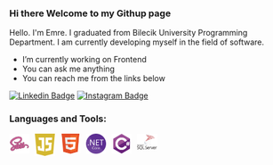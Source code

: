 ### Hi there  Welcome to my Githup page

Hello. I'm Emre. I graduated from Bilecik University Programming Department. 
I am currently developing myself in the field of software.


-  I’m currently working on Frontend
-  You can ask me anything
-  You can reach me from the links below


[![Linkedin Badge](https://img.shields.io/badge/LinkedIn-0077B5?style=for-the-badge&logo=linkedin&logoColor=white)]() 
[![Instagram Badge](https://img.shields.io/badge/Instagram-E4405F?style=for-the-badge&logo=instagram&logoColor=white)]() 


### Languages and Tools:

<img align="left" alt="sass" width="36px" src="https://github.com/okutucu/okutucu/blob/main/288_Sass-512.webp" style="padding-right:10px;">
<img align="left" alt="js" width="36px" src="https://github.com/okutucu/okutucu/blob/main/61b813455c729b5a4574888b_js%20logo.png" style="padding-right:10px;">
<img align="left" alt="html5" width="36px" src="https://github.com/okutucu/okutucu/blob/main/HTML5_Badge_512.png" style="padding-right:10px;">
<img align="left" alt="dotNetCore" width="36px" src="https://github.com/okutucu/okutucu/blob/main/NET_Core_Logo.svg.png" style="padding-right:10px;">
<img align="left" alt="csharp" width="36px" src="https://github.com/okutucu/okutucu/blob/main/csharp_original_logo_icon_146578.png" style="padding-right:10px;">
<img align="left" alt="sql" width="36px" src="https://github.com/okutucu/okutucu/blob/main/microsoft-sql-server-logo-96AF49E2B3-seeklogo.com.png" style="padding-right:10px;">
